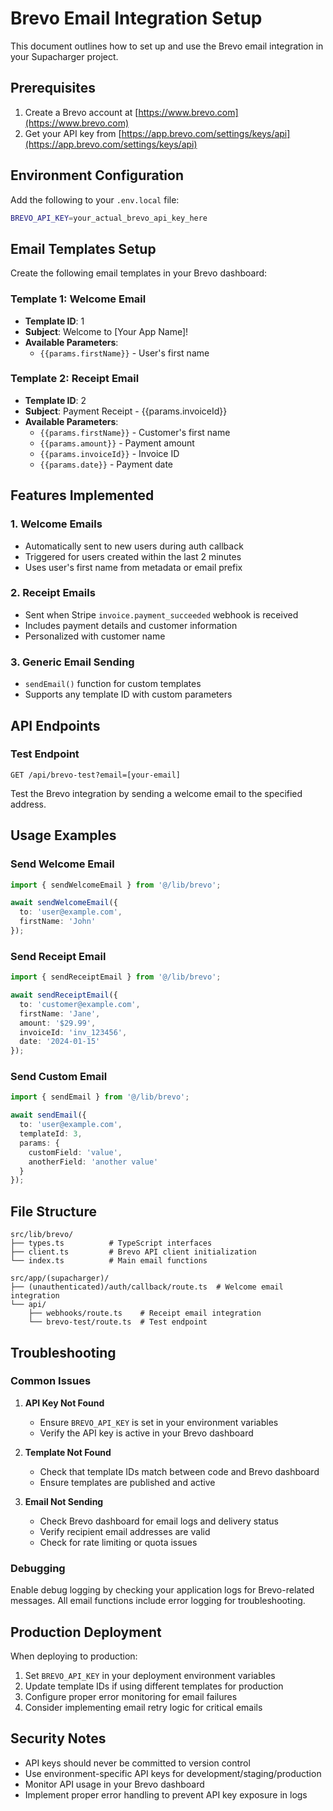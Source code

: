 # Brevo Email Integration Setup

This document outlines how to set up and use the Brevo email integration in your Supacharger project.

## Prerequisites

1. Create a Brevo account at [https://www.brevo.com](https://www.brevo.com)
2. Get your API key from [https://app.brevo.com/settings/keys/api](https://app.brevo.com/settings/keys/api)

## Environment Configuration

Add the following to your `.env.local` file:

```bash
BREVO_API_KEY=your_actual_brevo_api_key_here
```

## Email Templates Setup

Create the following email templates in your Brevo dashboard:

### Template 1: Welcome Email
- **Template ID**: 1
- **Subject**: Welcome to [Your App Name]!
- **Available Parameters**: 
  - `{{params.firstName}}` - User's first name

### Template 2: Receipt Email  
- **Template ID**: 2
- **Subject**: Payment Receipt - {{params.invoiceId}}
- **Available Parameters**:
  - `{{params.firstName}}` - Customer's first name
  - `{{params.amount}}` - Payment amount
  - `{{params.invoiceId}}` - Invoice ID
  - `{{params.date}}` - Payment date

## Features Implemented

### 1. Welcome Emails
- Automatically sent to new users during auth callback
- Triggered for users created within the last 2 minutes
- Uses user's first name from metadata or email prefix

### 2. Receipt Emails
- Sent when Stripe `invoice.payment_succeeded` webhook is received
- Includes payment details and customer information
- Personalized with customer name

### 3. Generic Email Sending
- `sendEmail()` function for custom templates
- Supports any template ID with custom parameters

## API Endpoints

### Test Endpoint
```
GET /api/brevo-test?email=[your-email]
```
Test the Brevo integration by sending a welcome email to the specified address.

## Usage Examples

### Send Welcome Email
```typescript
import { sendWelcomeEmail } from '@/lib/brevo';

await sendWelcomeEmail({
  to: 'user@example.com',
  firstName: 'John'
});
```

### Send Receipt Email
```typescript
import { sendReceiptEmail } from '@/lib/brevo';

await sendReceiptEmail({
  to: 'customer@example.com',
  firstName: 'Jane',
  amount: '$29.99',
  invoiceId: 'inv_123456',
  date: '2024-01-15'
});
```

### Send Custom Email
```typescript
import { sendEmail } from '@/lib/brevo';

await sendEmail({
  to: 'user@example.com',
  templateId: 3,
  params: {
    customField: 'value',
    anotherField: 'another value'
  }
});
```

## File Structure

```
src/lib/brevo/
├── types.ts          # TypeScript interfaces
├── client.ts         # Brevo API client initialization
└── index.ts          # Main email functions

src/app/(supacharger)/
├── (unauthenticated)/auth/callback/route.ts  # Welcome email integration
└── api/
    ├── webhooks/route.ts    # Receipt email integration
    └── brevo-test/route.ts  # Test endpoint
```

## Troubleshooting

### Common Issues

1. **API Key Not Found**
   - Ensure `BREVO_API_KEY` is set in your environment variables
   - Verify the API key is active in your Brevo dashboard

2. **Template Not Found** 
   - Check that template IDs match between code and Brevo dashboard
   - Ensure templates are published and active

3. **Email Not Sending**
   - Check Brevo dashboard for email logs and delivery status
   - Verify recipient email addresses are valid
   - Check for rate limiting or quota issues

### Debugging

Enable debug logging by checking your application logs for Brevo-related messages. All email functions include error logging for troubleshooting.

## Production Deployment

When deploying to production:

1. Set `BREVO_API_KEY` in your deployment environment variables
2. Update template IDs if using different templates for production
3. Configure proper error monitoring for email failures
4. Consider implementing email retry logic for critical emails

## Security Notes

- API keys should never be committed to version control
- Use environment-specific API keys for development/staging/production
- Monitor API usage in your Brevo dashboard
- Implement proper error handling to prevent API key exposure in logs 